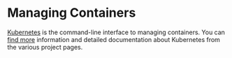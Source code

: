 # Managing Containers

[Kubernetes](http://kubernetes.io/) is the command-line interface to managing containers. You can [find more](https://github.com/GoogleCloudPlatform/kubernetes/blob/master/docs/overview.md) information and detailed documentation about Kubernetes from the various project pages.
